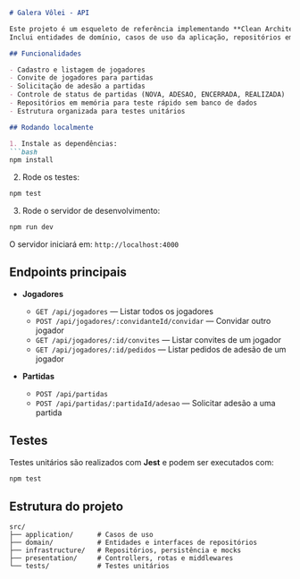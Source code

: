 ````markdown
# Galera Vôlei - API

Este projeto é um esqueleto de referência implementando **Clean Architecture / DDD** para o domínio da **Comunidade de Vôlei**.  
Inclui entidades de domínio, casos de uso da aplicação, repositórios em memória, controllers, rotas.

## Funcionalidades

- Cadastro e listagem de jogadores
- Convite de jogadores para partidas
- Solicitação de adesão a partidas
- Controle de status de partidas (NOVA, ADESAO, ENCERRADA, REALIZADA)
- Repositórios em memória para teste rápido sem banco de dados
- Estrutura organizada para testes unitários

## Rodando localmente

1. Instale as dependências:
```bash
npm install
````

2. Rode os testes:

```bash
npm test
```

3. Rode o servidor de desenvolvimento:

```bash
npm run dev
```

O servidor iniciará em: `http://localhost:4000`

## Endpoints principais

* **Jogadores**

  * `GET /api/jogadores` — Listar todos os jogadores
  * `POST /api/jogadores/:convidanteId/convidar` — Convidar outro jogador
  * `GET /api/jogadores/:id/convites` — Listar convites de um jogador
  * `GET /api/jogadores/:id/pedidos` — Listar pedidos de adesão de um jogador

* **Partidas**

  * `POST /api/partidas`
  * `POST /api/partidas/:partidaId/adesao` — Solicitar adesão a uma partida

## Testes

Testes unitários são realizados com **Jest** e podem ser executados com:

```bash
npm test
```

## Estrutura do projeto

```
src/
├── application/      # Casos de uso
├── domain/           # Entidades e interfaces de repositórios
├── infrastructure/   # Repositórios, persistência e mocks
├── presentation/     # Controllers, rotas e middlewares
└── tests/            # Testes unitários
```

